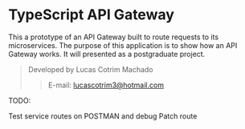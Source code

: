 
# TypeScript API Gateway

This a prototype of an API Gateway built to route requests to its microservices. The purpose of this application is to show how an API Gateway works. It will presented as a postgraduate project. 

> Developed by Lucas Cotrim Machado 
>> E-mail: lucascotrim3@hotmail.com

TODO:

Test service routes on POSTMAN and debug Patch route